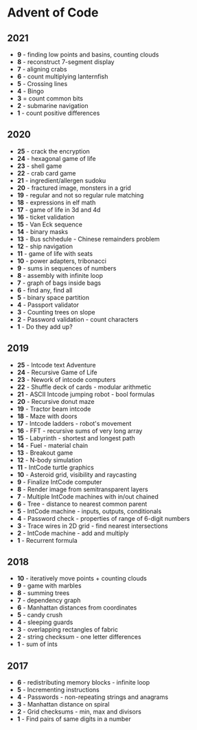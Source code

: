 # Advent of Code

## 2021
* **9** - finding low points and basins, counting clouds
* **8** - reconstruct 7-segment display
* **7** - aligning crabs
* **6** - count multiplying lanternfish
* **5** - Crossing lines
* **4** - Bingo
* **3** = count common bits
* **2** - submarine navigation
* **1** - count positive differences

## 2020
* **25** - crack the encryption
* **24** - hexagonal game of life
* **23** - shell game
* **22** - crab card game
* **21** - ingredient/allergen sudoku
* **20** - fractured image, monsters in a grid
* **19** - regular and not so regular rule matching
* **18** - expressions in elf math
* **17** - game of life in 3d and 4d
* **16** - ticket validation
* **15** - Van Eck sequence
* **14** - binary masks
* **13** - Bus schhedule - Chinese remainders problem
* **12** - ship navigation
* **11** - game of life with seats
* **10** - power adapters, tribonacci
* **9** - sums in sequences of numbers
* **8** - assembly with infinite loop
* **7** - graph of bags inside bags
* **6** - find any, find all
* **5** - binary space partition
* **4** - Passport validator
* **3** - Counting trees on slope
* **2** - Password validation - count characters
* **1** - Do they add up?

## 2019

* **25** - Intcode text Adventure
* **24** - Recursive Game of Life
* **23** - Nework of intcode computers
* **22** - Shuffle deck of cards - modular arithmetic
* **21** - ASCII Intcode jumping robot - bool formulas
* **20** - Recursive donut maze
* **19** - Tractor beam intcode
* **18** - Maze with doors
* **17** - Intcode ladders - robot's movement
* **16** - FFT - recursive sums of very long array
* **15** - Labyrinth - shortest and longest path
* **14** - Fuel - material chain
* **13** - Breakout game
* **12** - N-body simulation
* **11** - IntCode turtle graphics
* **10** - Asteroid grid, visibility and raycasting
* **9** - Finalize IntCode computer
* **8** - Render image from semitransparent layers
* **7** - Multiple IntCode machines with in/out chained
* **6** - Tree - distance to nearest common parent
* **5** - IntCode machine - inputs, outputs, conditionals
* **4** - Password check - properties of range of 6-digit numbers
* **3** - Trace wires in 2D grid - find nearest intersections
* **2** - IntCode machine - add and multiply
* **1** - Recurrent formula

## 2018
* **10** - iteratively move points + counting clouds
* **9** - game with marbles
* **8** - summing trees
* **7** - dependency graph
* **6** - Manhattan distances from coordinates
* **5** - candy crush
* **4** - sleeping guards
* **3** - overlapping rectangles of fabric
* **2** - string checksum - one letter differences
* **1** - sum of ints

## 2017

* **6** - redistributing memory blocks - infinite loop
* **5** - Incrementing instructions
* **4** - Passwords - non-repeating strings and anagrams
* **3** - Manhattan distance on spiral
* **2** - Grid checksums - min, max and divisors
* **1** - Find pairs of same digits in a number
